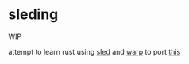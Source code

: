 # sleding

WIP

attempt to learn rust using [sled](https://github.com/spacejam/sled) and [warp](https://github.com/seanmonstar/warp) to port [this](https://github.com/benitogf/katamari)
